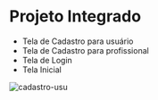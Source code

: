 # Projeto Integrado

- Tela de Cadastro para usuário
- Tela de Cadastro para profissional
- Tela de Login
- Tela Inicial

![cadastro-usu](https://github.com/amitairferreira/PI-ADS/assets/100969789/08c93ab9-86ce-4d60-963c-4da0ce8144bf)


